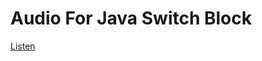 # Audio For Java Switch Block

[Listen](https://drive.google.com/file/d/1ZpsaLVcVUMR8NqzPcQHXaIuqR4JyRNEV/view?usp=sharing)

